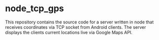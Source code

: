 # node_tcp_gps
This repository contains the source code for a server written in node that receives coordinates via TCP socket from Android clients. The server displays the clients current locations live via Google Maps API.
